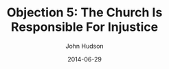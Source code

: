 ---
layout: post
passage: Luke 10:25-37
title:  "Objection 5: The Church Is Responsible For Injustice"
author:  John Hudson
date:  2014-06-29
categories: Objections
---